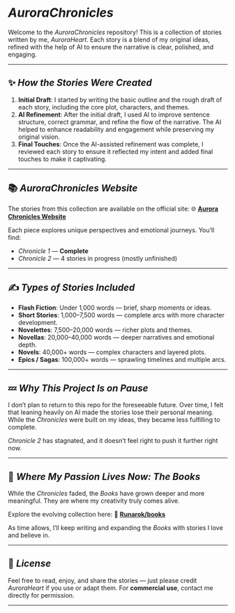 # *AuroraChronicles*

Welcome to the *AuroraChronicles* repository! This is a collection of stories written by me, *AuroraHeart*. Each story is a blend of my original ideas, refined with the help of AI to ensure the narrative is clear, polished, and engaging.

---

## ✨ *How the Stories Were Created*

1. **Initial Draft**: I started by writing the basic outline and the rough draft of each story, including the core plot, characters, and themes.
2. **AI Refinement**: After the initial draft, I used AI to improve sentence structure, correct grammar, and refine the flow of the narrative. The AI helped to enhance readability and engagement while preserving my original vision.
3. **Final Touches**: Once the AI-assisted refinement was complete, I reviewed each story to ensure it reflected my intent and added final touches to make it captivating.

---

## 📚 *AuroraChronicles Website*

The stories from this collection are available on the official site:
🌐 [**Aurora Chronicles Website**](https://tempestaethel.github.io/AuroraChronicles/)

Each piece explores unique perspectives and emotional journeys. You’ll find:

* *Chronicle 1* — **Complete**
* *Chronicle 2* — 4 stories in progress (mostly unfinished)

---

## ✍️ *Types of Stories Included*

* **Flash Fiction**: Under 1,000 words — brief, sharp moments or ideas.
* **Short Stories**: 1,000–7,500 words — complete arcs with more character development.
* **Novelettes**: 7,500–20,000 words — richer plots and themes.
* **Novellas**: 20,000–40,000 words — deeper narratives and emotional depth.
* **Novels**: 40,000+ words — complex characters and layered plots.
* **Epics / Sagas**: 100,000+ words — sprawling timelines and multiple arcs.

---

## 💤 *Why This Project Is on Pause*

I don’t plan to return to this repo for the foreseeable future. Over time, I felt that leaning heavily on AI made the stories lose their personal meaning. While the *Chronicles* were built on my ideas, they became less fulfilling to complete.

*Chronicle 2* has stagnated, and it doesn’t feel right to push it further right now.

---

## 🌱 *Where My Passion Lives Now: The Books*

While the *Chronicles* faded, the *Books* have grown deeper and more meaningful. They are where my creativity truly comes alive.

Explore the evolving collection here:
📖 [**Runarok/books**](https://github.com/Runarok/books)

As time allows, I’ll keep writing and expanding the *Books* with stories I love and believe in.

---

## 📝 *License*

Feel free to read, enjoy, and share the stories — just please credit *AuroraHeart* if you use or adapt them.
For **commercial use**, contact me directly for permission.

---
